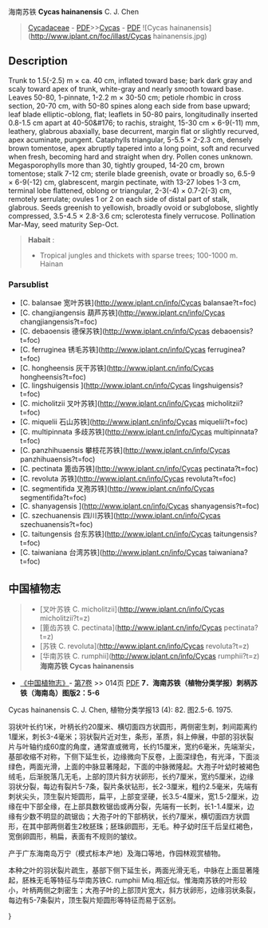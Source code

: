 海南苏铁 **Cycas hainanensis** C. J. Chen

> [Cycadaceae](http://www.iplant.cn/info/Cycadaceae?t=foc) - [PDF](http://www.iplant.cn/foc/pdf/Cycadaceae.pdf)>>[Cycas](http://www.iplant.cn/info/Cycas?t=foc) - [PDF](http://www.iplant.cn/foc/pdf/Cycas.pdf)
![Cycas hainanensis](http://www.iplant.cn/foc/illast/Cycas hainanensis.jpg)

## Description

Trunk to 1.5(-2.5) m ×  ca. 40 cm, inflated toward base; bark dark gray and scaly toward apex of trunk, white-gray and nearly smooth toward base. Leaves 50-80, 1-pinnate, 1-2.2 m ×  30-50 cm; petiole rhombic in cross section, 20-70 cm, with 50-80 spines along each side from base upward; leaf blade elliptic-oblong, flat; leaflets in 50-80 pairs, longitudinally inserted 0.8-1.5 cm apart at 40-50&amp;#176;  to rachis, straight, 15-30 cm ×  6-9(-11) mm, leathery, glabrous abaxially, base decurrent, margin flat or slightly recurved, apex acuminate, pungent. Cataphylls triangular, 5-5.5 ×  2-2.3 cm, densely brown tomentose, apex abruptly tapered into a long point, soft and recurved when fresh, becoming hard and straight when dry. Pollen cones unknown. Megasporophylls more than 30, tightly grouped, 14-20 cm, brown tomentose; stalk 7-12 cm; sterile blade greenish, ovate or broadly so, 6.5-9 ×  6-9(-12) cm, glabrescent, margin pectinate, with 13-27 lobes 1-3 cm, terminal lobe flattened, oblong or triangular, 2-3(-4) ×  0.7-2(-3) cm, remotely serrulate; ovules 1 or 2 on each side of distal part of stalk, glabrous. Seeds greenish to yellowish, broadly ovoid or subglobose, slightly compressed, 3.5-4.5 ×  2.8-3.6 cm; sclerotesta finely verrucose. Pollination Mar-May, seed maturity Sep-Oct.
> **Habait** : 
>*  Tropical jungles and thickets with sparse trees; 100-1000 m. Hainan

### Parsublist

* [C.  balansae  宽叶苏铁](http://www.iplant.cn/info/Cycas balansae?t=foc)
* [C.  changjiangensis  葫芦苏铁](http://www.iplant.cn/info/Cycas changjiangensis?t=foc)
* [C.  debaoensis  德保苏铁](http://www.iplant.cn/info/Cycas debaoensis?t=foc)
* [C.  ferruginea  锈毛苏铁](http://www.iplant.cn/info/Cycas ferruginea?t=foc)
* [C.  hongheensis  灰干苏铁](http://www.iplant.cn/info/Cycas hongheensis?t=foc)
* [C.  lingshuigensis  ](http://www.iplant.cn/info/Cycas lingshuigensis?t=foc)
* [C.  micholitzii  叉叶苏铁](http://www.iplant.cn/info/Cycas micholitzii?t=foc)
* [C.  miquelii  石山苏铁](http://www.iplant.cn/info/Cycas miquelii?t=foc)
* [C.  multipinnata  多歧苏铁](http://www.iplant.cn/info/Cycas multipinnata?t=foc)
* [C.  panzhihuaensis  攀枝花苏铁](http://www.iplant.cn/info/Cycas panzhihuaensis?t=foc)
* [C.  pectinata  篦齿苏铁](http://www.iplant.cn/info/Cycas pectinata?t=foc)
* [C.  revoluta  苏铁](http://www.iplant.cn/info/Cycas revoluta?t=foc)
* [C.  segmentifida  叉孢苏铁](http://www.iplant.cn/info/Cycas segmentifida?t=foc)
* [C.  shanyagensis  ](http://www.iplant.cn/info/Cycas shanyagensis?t=foc)
* [C.  szechuanensis  四川苏铁](http://www.iplant.cn/info/Cycas szechuanensis?t=foc)
* [C.  taitungensis  台东苏铁](http://www.iplant.cn/info/Cycas taitungensis?t=foc)
* [C.  taiwaniana  台湾苏铁](http://www.iplant.cn/info/Cycas taiwaniana?t=foc)
## 中国植物志

> * [叉叶苏铁  C.  micholitzii](http://www.iplant.cn/info/Cycas micholitzii?t=z)
> * [篦齿苏铁  C.  pectinata](http://www.iplant.cn/info/Cycas pectinata?t=z)
> * [苏铁  C.  revoluta](http://www.iplant.cn/info/Cycas revoluta?t=z)
> * [华南苏铁  C.  rumphii](http://www.iplant.cn/info/Cycas rumphii?t=z)
**海南苏铁 Cycas hainanensis**

* [《中国植物志》](http://www.iplant.cn/frps)- [第7卷](http://www.iplant.cn/frps/vol/7) >> 014页 [PDF](http://www.iplant.cn/frps/pdf/7/014a.pdf)
**7．海南苏铁（植物分类学报）刺柄苏铁（海南岛）图版2：5-6**

Cycas hainanensis C. J. Chen, 植物分类学报13 (4): 82. 图2.5-6. 1975.

羽状叶长约1米，叶柄长约20厘米、横切面四方状圆形，两侧密生刺，刺间距离约1厘米，刺长3-4毫米；羽状裂片近对生，条形，革质，斜上伸展，中部的羽状裂片与叶轴约成60度的角度，通常直或微弯，长约15厘米，宽约6毫米，先端渐尖，基部收缩不对称，下侧下延生长，边缘微向下反卷，上面深绿色，有光泽，下面淡绿色，两面光滑，上面的中脉显著隆起，下面的中脉微隆起。大孢子叶幼时被褐色绒毛，后渐脱落几无毛，上部的顶片斜方状卵形，长约7厘米，宽约5厘米，边缘羽状分裂，每边有裂片5-7条，裂片条状钻形，长2-3厘米，粗约2.5毫米，先端有刺状尖头，顶生裂片矩圆形，扁平，上部变坚硬，长3.5-4厘米，宽1.5-2厘米，边缘在中下部全缘，在上部具数枚锯齿或再分裂，先端有一长刺，长1-1.4厘米，边缘有少数不明显的疏锯齿；大孢子叶的下部柄状，长约7厘米，横切面四方状圆形，在其中部两侧着生2枚胚珠；胚珠卵圆形，无毛。种子幼时压千后呈红褐色，宽倒卵圆形，稍扁，表面有不规则的皱纹。

产于广东海南岛万宁（模式标本产地）及海口等地，作园林观赏植物。

本种之叶的羽状裂片疏生，基部下侧下延生长，两面光滑无毛，中脉在上面显著隆起，胚株无毛等特征与华南苏铁C. rumphii Miq.相近似。惟海南苏铁的叶形较小，叶柄两侧之刺密生；大孢子叶的上部顶片宽大，斜方状卵形，边缘羽状条裂，每边有5-7条裂片，顶生裂片矩圆形等特征而易于区别。

}